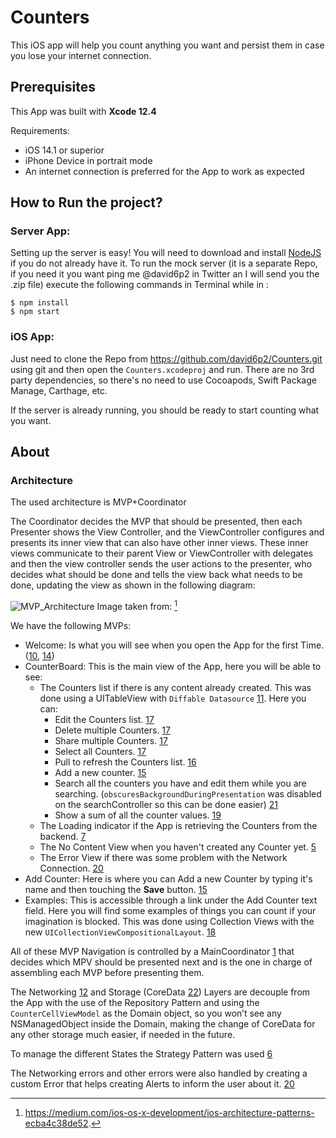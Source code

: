# Counters

This iOS app will help you count anything you want and persist them in case you lose your internet connection.

## Prerequisites

This App was built with **Xcode 12.4**

Requirements:

- iOS 14.1 or superior
- iPhone Device in portrait mode
- An internet connection is preferred for the App to work as expected

## How to Run the project?

### Server App:

Setting up the server is easy! You will need to download and install [NodeJS](https://nodejs.org/en/download/) if you do not already have it. To run the mock server (it is a separate Repo, if you need it you want ping me @david6p2 in Twitter an I will send you the .zip file) execute the following commands in Terminal while in :

```
$ npm install
$ npm start
```

### iOS App:

Just need to clone the Repo from https://github.com/david6p2/Counters.git using git and then open the `Counters.xcodeproj` and run. There are no 3rd party dependencies, so there's no need to use Cocoapods, Swift Package Manage, Carthage, etc.

If the server is already running, you should be ready to start counting what you want.

## About

### Architecture

The used architecture is MVP+Coordinator

The Coordinator decides the MVP that should be presented, then each Presenter shows the View Controller, and the ViewController configures and presents its inner view that can also have other inner views. These inner views communicate to their parent View or ViewController with delegates and then the view controller sends the user actions to the presenter, who decides what should be done and tells the view back what needs to be done, updating the view as shown in the following diagram:

![MVP_Architecture](https://user-images.githubusercontent.com/1909725/117249151-bd115a80-ae06-11eb-9ac1-f123e30adc73.png)
Image taken from: [^1]

We have the following MVPs:

- Welcome: Is what you will see when you open the App for the first Time. ([10](https://github.com/david6p2/Counters/pull/10), [14](https://github.com/david6p2/Counters/pull/14))
- CounterBoard: This is the main view of the App, here you will be able to see:
  - The Counters list if there is any content already created. This was done using a UITableView with `Diffable Datasource` [11](https://github.com/david6p2/Counters/pull/11). Here you can:
    - Edit the Counters list. [17](#https://github.com/david6p2/Counters/pull/17)
    - Delete multiple Counters. [17](https://github.com/david6p2/Counters/pull/17)
    - Share multiple Counters. [17](https://github.com/david6p2/Counters/pull/17)
    - Select all Counters. [17](https://github.com/david6p2/Counters/pull/17)
    - Pull to refresh the Counters list. [16](https://github.com/david6p2/Counters/pull/16)
    - Add a new counter. [15](https://github.com/david6p2/Counters/pull/15)
    - Search all the counters you have and edit them while you are searching. (`obscuresBackgroundDuringPresentation` was disabled on the searchController so this can be done easier) [21](https://github.com/david6p2/Counters/pull/21)
    - Show a sum of all the counter values. [19](https://github.com/david6p2/Counters/pull/19)
  - The Loading indicator if the App is retrieving the Counters from the backend. [7](https://github.com/david6p2/Counters/pull/7)
  - The No Content View when you haven't created any Counter yet. [5](https://github.com/david6p2/Counters/pull/5)
  - The Error View if there was some problem with the Network Connection. [20](https://github.com/david6p2/Counters/pull/20)
- Add Counter: Here is where you can Add a new Counter by typing it's name and then touching the **Save** button. [15](https://github.com/david6p2/Counters/pull/15)
- Examples: This is accessible through a link under the Add Counter text field. Here you will find some examples of things you can count if your imagination is blocked. This was done using Collection Views with the new `UICollectionViewCompositionalLayout`. [18](https://github.com/david6p2/Counters/pull/18)

All of these MVP Navigation is controlled by a MainCoordinator [1](https://github.com/david6p2/Counters/pull/1) that decides which MPV should be presented next and is the one in charge of assembling each MVP before presenting them.

The Networking [12](https://github.com/david6p2/Counters/pull/12) and Storage (CoreData [22](https://github.com/david6p2/Counters/pull/22)) Layers are decouple from the App with the use of the Repository Pattern and using the `CounterCellViewModel` as the Domain object, so you won’t see any NSManagedObject inside the Domain, making the change of CoreData for any other storage much easier, if needed in the future.

To manage the different States the Strategy Pattern was used [6](https://github.com/david6p2/Counters/pull/6)

The Networking errors and other errors were also handled by creating a custom Error that helps creating Alerts to inform the user about it. [20](https://github.com/david6p2/Counters/pull/20)

[^1]: https://medium.com/ios-os-x-development/ios-architecture-patterns-ecba4c38de52.